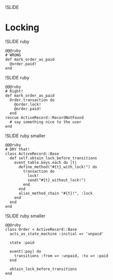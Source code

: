 !SLIDE

# Locking

!SLIDE ruby

    @@@ruby
    # WRONG
    def mark_order_as_paid
      @order.paid!
    end

!SLIDE ruby

    @@@ruby
    # Right!
    def mark_order_as_paid
      Order.transaction do
        @order.lock!
        @order.paid!
      end
    rescue ActiveRecord::RecordNotFound
      # say something nice to the user
    end

!SLIDE ruby smaller

    @@@ruby
    # DRY that!
    class ActiveRecord::Base
      def self.obtain_lock_before_transitions
        event_table.keys.each do |t|
          define_method("#{t}_with_lock!") do
            transaction do
              lock!
              send("#{t}_without_lock!")
            end
          end
          alias_method_chain "#{t}!", :lock
        end
      end
    end

!SLIDE ruby smaller

    @@@ruby
    class Order < ActiveRecord::Base
      acts_as_state_machine :initial => 'unpaid'

      state :paid

      event(:pay) do
        transitions :from => :unpaid, :to => :paid
      end

      obtain_lock_before_transitions
    end
